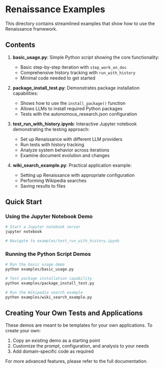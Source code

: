 # Renaissance Examples

This directory contains streamlined examples that show how to use the Renaissance framework.

## Contents

1. **basic_usage.py**: Simple Python script showing the core functionality:
   - Basic step-by-step iteration with `step_work_on_doc`
   - Comprehensive history tracking with `run_with_history`
   - Minimal code needed to get started

2. **package_install_test.py**: Demonstrates package installation capabilities:
   - Shows how to use the `install_package()` function
   - Allows LLMs to install required Python packages
   - Tests with the autonomous_research.json configuration

3. **test_run_with_history.ipynb**: Interactive Jupyter notebook demonstrating the testing approach:
   - Set up Renaissance with different LLM providers
   - Run tests with history tracking
   - Analyze system behavior across iterations
   - Examine document evolution and changes

4. **wiki_search_example.py**: Practical application example:
   - Setting up Renaissance with appropriate configuration
   - Performing Wikipedia searches
   - Saving results to files

## Quick Start

### Using the Jupyter Notebook Demo

```bash
# Start a Jupyter notebook server
jupyter notebook

# Navigate to examples/test_run_with_history.ipynb
```

### Running the Python Script Demos

```bash
# Run the basic usage demo
python examples/basic_usage.py

# Test package installation capability
python examples/package_install_test.py

# Run the Wikipedia search example
python examples/wiki_search_example.py
```

## Creating Your Own Tests and Applications

These demos are meant to be templates for your own applications. To create your own:

1. Copy an existing demo as a starting point
2. Customize the prompt, configuration, and analysis to your needs
3. Add domain-specific code as required

For more advanced features, please refer to the full documentation.